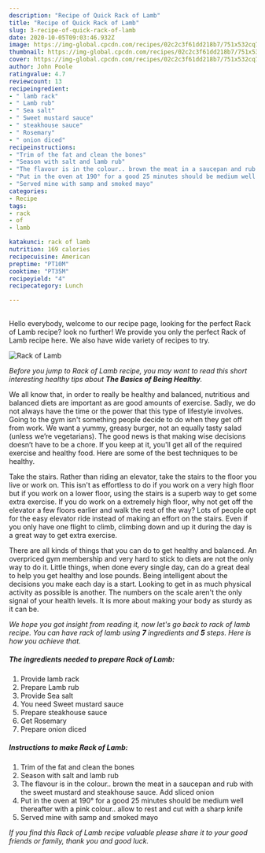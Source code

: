 ```yaml
---
description: "Recipe of Quick Rack of Lamb"
title: "Recipe of Quick Rack of Lamb"
slug: 3-recipe-of-quick-rack-of-lamb
date: 2020-10-05T09:03:46.932Z
image: https://img-global.cpcdn.com/recipes/02c2c3f61dd218b7/751x532cq70/rack-of-lamb-recipe-main-photo.jpg
thumbnail: https://img-global.cpcdn.com/recipes/02c2c3f61dd218b7/751x532cq70/rack-of-lamb-recipe-main-photo.jpg
cover: https://img-global.cpcdn.com/recipes/02c2c3f61dd218b7/751x532cq70/rack-of-lamb-recipe-main-photo.jpg
author: John Poole
ratingvalue: 4.7
reviewcount: 13
recipeingredient:
- " lamb rack"
- " Lamb rub"
- " Sea salt"
- " Sweet mustard sauce"
- " steakhouse sauce"
- " Rosemary"
- " onion diced"
recipeinstructions:
- "Trim of the fat and clean the bones"
- "Season with salt and lamb rub"
- "The flavour is in the colour.. brown the meat in a saucepan and rub with the sweet mustard and steakhouse sauce. Add sliced onion"
- "Put in the oven at 190° for a good 25 minutes should be medium well thereafter with a pink colour.. allow to rest and cut with a sharp knife"
- "Served mine with samp and smoked mayo"
categories:
- Recipe
tags:
- rack
- of
- lamb

katakunci: rack of lamb 
nutrition: 169 calories
recipecuisine: American
preptime: "PT10M"
cooktime: "PT35M"
recipeyield: "4"
recipecategory: Lunch

---
```

<br>
Hello everybody, welcome to our recipe page, looking for the perfect Rack of Lamb recipe? look no further! We provide you only the perfect Rack of Lamb recipe here. We also have wide variety of recipes to try.
<br>


![Rack of Lamb](https://img-global.cpcdn.com/recipes/02c2c3f61dd218b7/751x532cq70/rack-of-lamb-recipe-main-photo.jpg)

<i>Before you jump to Rack of Lamb recipe, you may want to read this short interesting healthy tips about <strong>The Basics of Being Healthy</strong>.</i>

We all know that, in order to really be healthy and balanced, nutritious and balanced diets are important as are good amounts of exercise. Sadly, we do not always have the time or the power that this type of lifestyle involves. Going to the gym isn't something people decide to do when they get off from work. We want a yummy, greasy burger, not an equally tasty salad (unless we’re vegetarians). The good news is that making wise decisions doesn’t have to be a chore. If you keep at it, you'll get all of the required exercise and healthy food. Here are some of the best techniques to be healthy.

Take the stairs. Rather than riding an elevator, take the stairs to the floor you live or work on. This isn't as effortless to do if you work on a very high floor but if you work on a lower floor, using the stairs is a superb way to get some extra exercise. If you do work on a extremely high floor, why not get off the elevator a few floors earlier and walk the rest of the way? Lots of people opt for the easy elevator ride instead of making an effort on the stairs. Even if you only have one flight to climb, climbing down and up it during the day is a great way to get extra exercise. 

There are all kinds of things that you can do to get healthy and balanced. An overpriced gym membership and very hard to stick to diets are not the only way to do it. Little things, when done every single day, can do a great deal to help you get healthy and lose pounds. Being intelligent about the decisions you make each day is a start. Looking to get in as much physical activity as possible is another. The numbers on the scale aren't the only signal of your health levels. It is more about making your body as sturdy as it can be. 


<i>We hope you got insight from reading it, now let's go back to rack of lamb recipe. You can have rack of lamb using <strong>7</strong> ingredients and <strong>5</strong> steps. Here is how you achieve that.
</i>

##### The ingredients needed to prepare Rack of Lamb:

1. Provide  lamb rack
1. Prepare  Lamb rub
1. Provide  Sea salt
1. You need  Sweet mustard sauce
1. Prepare  steakhouse sauce
1. Get  Rosemary
1. Prepare  onion diced


##### Instructions to make Rack of Lamb:

1. Trim of the fat and clean the bones
1. Season with salt and lamb rub
1. The flavour is in the colour.. brown the meat in a saucepan and rub with the sweet mustard and steakhouse sauce. Add sliced onion
1. Put in the oven at 190° for a good 25 minutes should be medium well thereafter with a pink colour.. allow to rest and cut with a sharp knife
1. Served mine with samp and smoked mayo


<i>If you find this Rack of Lamb recipe valuable please share it to your good friends or family, thank you and good luck.</i>
